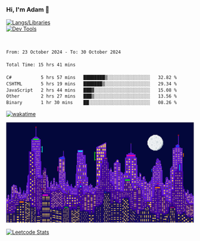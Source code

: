 ### Hi, I'm Adam 👋

[![Langs/Libraries](https://skillicons.dev/icons?i=cs,dotnet,js,css,html,sass,ts,jquery,bootstrap)](https://skillicons.dev)
<br/>
[![Dev Tools](https://skillicons.dev/icons?i=git,github,githubactions,visualstudio)](https://skillicons.dev)

<br/>

<!--START_SECTION:waka-->

```txt
From: 23 October 2024 - To: 30 October 2024

Total Time: 15 hrs 41 mins

C#           5 hrs 57 mins   ████████▒░░░░░░░░░░░░░░░░   32.82 %
CSHTML       5 hrs 19 mins   ███████▒░░░░░░░░░░░░░░░░░   29.34 %
JavaScript   2 hrs 44 mins   ███▓░░░░░░░░░░░░░░░░░░░░░   15.08 %
Other        2 hrs 27 mins   ███▒░░░░░░░░░░░░░░░░░░░░░   13.56 %
Binary       1 hr 30 mins    ██░░░░░░░░░░░░░░░░░░░░░░░   08.26 %
```

<!--END_SECTION:waka-->

[![wakatime](https://wakatime.com/badge/user/2234bda2-efd3-47c5-8724-79108edfe9aa.svg)](https://wakatime.com/@2234bda2-efd3-47c5-8724-79108edfe9aa)

![Pixelated city at night](./media/city.gif)

[![Leetcode Stats](https://leetcard.jacoblin.cool/cadamsmith?theme=nord)](https://leetcode.com/cadamsmith)
